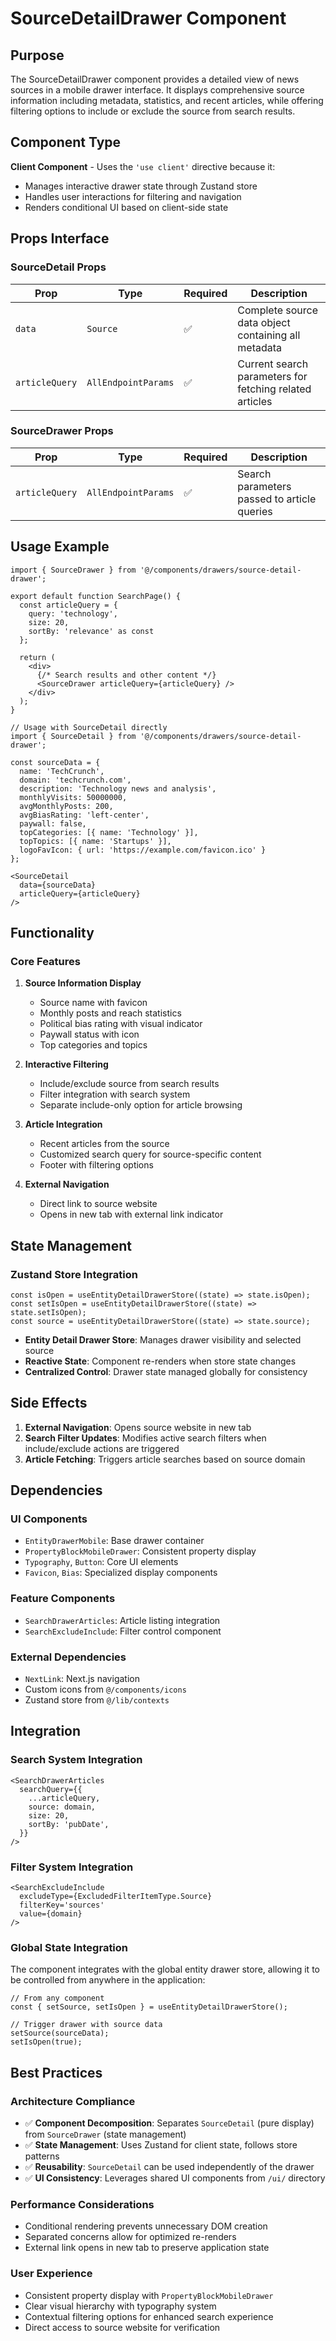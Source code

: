 # SourceDetailDrawer Component

## Purpose

The SourceDetailDrawer component provides a detailed view of news sources in a mobile drawer interface. It displays comprehensive source information including metadata, statistics, and recent articles, while offering filtering options to include or exclude the source from search results.

## Component Type

**Client Component** - Uses the `'use client'` directive because it:
- Manages interactive drawer state through Zustand store
- Handles user interactions for filtering and navigation
- Renders conditional UI based on client-side state

## Props Interface

### SourceDetail Props

| Prop | Type | Required | Description |
|------|------|----------|-------------|
| `data` | `Source` | ✅ | Complete source data object containing all metadata |
| `articleQuery` | `AllEndpointParams` | ✅ | Current search parameters for fetching related articles |

### SourceDrawer Props

| Prop | Type | Required | Description |
|------|------|----------|-------------|
| `articleQuery` | `AllEndpointParams` | ✅ | Search parameters passed to article queries |

## Usage Example

```tsx
import { SourceDrawer } from '@/components/drawers/source-detail-drawer';

export default function SearchPage() {
  const articleQuery = {
    query: 'technology',
    size: 20,
    sortBy: 'relevance' as const
  };

  return (
    <div>
      {/* Search results and other content */}
      <SourceDrawer articleQuery={articleQuery} />
    </div>
  );
}

// Usage with SourceDetail directly
import { SourceDetail } from '@/components/drawers/source-detail-drawer';

const sourceData = {
  name: 'TechCrunch',
  domain: 'techcrunch.com',
  description: 'Technology news and analysis',
  monthlyVisits: 50000000,
  avgMonthlyPosts: 200,
  avgBiasRating: 'left-center',
  paywall: false,
  topCategories: [{ name: 'Technology' }],
  topTopics: [{ name: 'Startups' }],
  logoFavIcon: { url: 'https://example.com/favicon.ico' }
};

<SourceDetail 
  data={sourceData}
  articleQuery={articleQuery}
/>
```

## Functionality

### Core Features

1. **Source Information Display**
   - Source name with favicon
   - Monthly posts and reach statistics
   - Political bias rating with visual indicator
   - Paywall status with icon
   - Top categories and topics

2. **Interactive Filtering**
   - Include/exclude source from search results
   - Filter integration with search system
   - Separate include-only option for article browsing

3. **Article Integration**
   - Recent articles from the source
   - Customized search query for source-specific content
   - Footer with filtering options

4. **External Navigation**
   - Direct link to source website
   - Opens in new tab with external link indicator

## State Management

### Zustand Store Integration
```tsx
const isOpen = useEntityDetailDrawerStore((state) => state.isOpen);
const setIsOpen = useEntityDetailDrawerStore((state) => state.setIsOpen);
const source = useEntityDetailDrawerStore((state) => state.source);
```

- **Entity Detail Drawer Store**: Manages drawer visibility and selected source
- **Reactive State**: Component re-renders when store state changes
- **Centralized Control**: Drawer state managed globally for consistency

## Side Effects

1. **External Navigation**: Opens source website in new tab
2. **Search Filter Updates**: Modifies active search filters when include/exclude actions are triggered
3. **Article Fetching**: Triggers article searches based on source domain

## Dependencies

### UI Components
- `EntityDrawerMobile`: Base drawer container
- `PropertyBlockMobileDrawer`: Consistent property display
- `Typography`, `Button`: Core UI elements
- `Favicon`, `Bias`: Specialized display components

### Feature Components
- `SearchDrawerArticles`: Article listing integration
- `SearchExcludeInclude`: Filter control component

### External Dependencies
- `NextLink`: Next.js navigation
- Custom icons from `@/components/icons`
- Zustand store from `@/lib/contexts`

## Integration

### Search System Integration
```tsx
<SearchDrawerArticles
  searchQuery={{
    ...articleQuery,
    source: domain,
    size: 20,
    sortBy: 'pubDate',
  }}
/>
```

### Filter System Integration
```tsx
<SearchExcludeInclude
  excludeType={ExcludedFilterItemType.Source}
  filterKey='sources'
  value={domain}
/>
```

### Global State Integration
The component integrates with the global entity drawer store, allowing it to be controlled from anywhere in the application:

```tsx
// From any component
const { setSource, setIsOpen } = useEntityDetailDrawerStore();

// Trigger drawer with source data
setSource(sourceData);
setIsOpen(true);
```

## Best Practices

### Architecture Compliance
- ✅ **Component Decomposition**: Separates `SourceDetail` (pure display) from `SourceDrawer` (state management)
- ✅ **State Management**: Uses Zustand for client state, follows store patterns
- ✅ **Reusability**: `SourceDetail` can be used independently of the drawer
- ✅ **UI Consistency**: Leverages shared UI components from `/ui/` directory

### Performance Considerations
- Conditional rendering prevents unnecessary DOM creation
- Separated concerns allow for optimized re-renders
- External link opens in new tab to preserve application state

### User Experience
- Consistent property display with `PropertyBlockMobileDrawer`
- Clear visual hierarchy with typography system
- Contextual filtering options for enhanced search experience
- Direct access to source website for verification